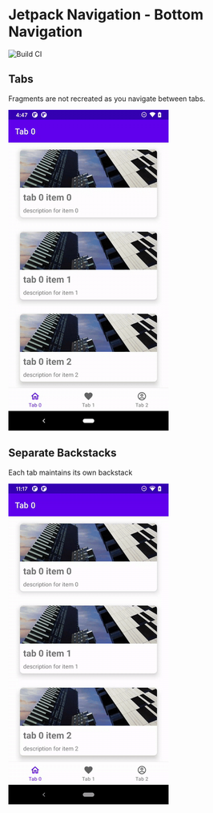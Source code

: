 # Jetpack Navigation - Bottom Navigation

![Build CI](https://github.com/jshvarts/BottomNavigationDoNotRefreshTabDemo/workflows/Build%20CI/badge.svg)

## Tabs

Fragments are not recreated as you navigate between tabs.

![Tabs](docs/switch_tabs.gif)

## Separate Backstacks

Each tab maintains its own backstack

![Separate Backstacks](docs/separate_backstacks.gif)
